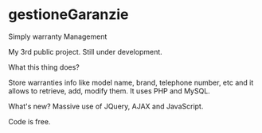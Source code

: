 # gestioneGaranzie
Simply warranty Management

My 3rd public project.
Still under development.

What this thing does?

Store warranties info like model name, brand, telephone number, etc and it allows to retrieve, add, modify them.
It uses PHP and MySQL.

What's new? 
Massive use of JQuery, AJAX and JavaScript.

Code is free.
